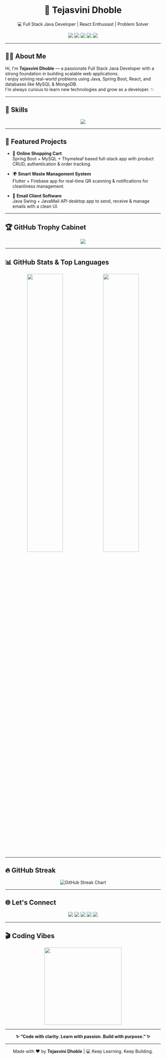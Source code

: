 <h1 align="center">🚀 Tejasvini Dhoble</h1>
<p align="center">💻 Full Stack Java Developer | React Enthusiast | Problem Solver</p>

<p align="center">
  <img src="https://img.shields.io/badge/Java-%23ED8B00.svg?style=for-the-badge&logo=java&logoColor=white" />
  <img src="https://img.shields.io/badge/SpringBoot-6DB33F?style=for-the-badge&logo=springboot&logoColor=white" />
  <img src="https://img.shields.io/badge/React-20232A?style=for-the-badge&logo=react&logoColor=61DAFB" />
  <img src="https://img.shields.io/badge/MySQL-00758F?style=for-the-badge&logo=mysql&logoColor=white" />
  <img src="https://img.shields.io/badge/MongoDB-4EA94B?style=for-the-badge&logo=mongodb&logoColor=white" />
</p>

---

## 👩‍💻 About Me

Hi, I'm **Tejasvini Dhoble** — a passionate Full Stack Java Developer with a strong foundation in building scalable web applications.  
I enjoy solving real-world problems using Java, Spring Boot, React, and databases like MySQL & MongoDB.  
I'm always curious to learn new technologies and grow as a developer. ✨

---

## 🧠 Skills

<p align="center">
  <img src="https://skillicons.dev/icons?i=java,spring,react,js,ts,nodejs,html,css,bootstrap,mysql,mongodb,py,android" />
</p>

---

## 🚀 Featured Projects

- 🛒 **Online Shopping Cart**  
  Spring Boot + MySQL + Thymeleaf based full-stack app with product CRUD, authentication & order tracking.

- 🌍 **Smart Waste Management System**  
  Flutter + Firebase app for real-time QR scanning & notifications for cleanliness management.

- 📧 **Email Client Software**  
  Java Swing + JavaMail API desktop app to send, receive & manage emails with a clean UI.

---

## 🏆 GitHub Trophy Cabinet

<p align="center">
  <img src="https://github-profile-trophy.vercel.app/?username=tejasvinidhoble&theme=darkhub&no-frame=true&margin-w=15" />
</p>

---

## 📊 GitHub Stats & Top Languages

<p align="center">
  <img src="https://github-readme-stats.vercel.app/api?username=tejasvinidhoble&show_icons=true&theme=tokyonight&border_radius=10&hide_border=false" width="48%" />
  <img src="https://github-readme-stats.vercel.app/api/top-langs/?username=tejasvinidhoble&layout=compact&theme=tokyonight&hide_border=false" width="48%" />
</p>

---

## 🔥 GitHub Streak

<p align="center">
  <img src="https://raw.githubusercontent.com/tejasvinidhoble/tejasvinidhoble/main/assets/tejasvini_github_streak_chart.png" alt="GitHub Streak Chart" />
</p>


---

## 🌐 Let's Connect

<p align="center">
  <a href="mailto:tejudhoble123@gmail.com"><img src="https://img.shields.io/badge/Gmail-D14836?style=for-the-badge&logo=gmail&logoColor=white" /></a>
  <a href="https://linkedin.com/in/tejasvini-dhoble-25227023b/"><img src="https://img.shields.io/badge/LinkedIn-0A66C2?style=for-the-badge&logo=linkedin&logoColor=white" /></a>
  <a href="https://leetcode.com/tejasvinidhoble88/"><img src="https://img.shields.io/badge/LeetCode-FFA116?style=for-the-badge&logo=leetcode&logoColor=white" /></a>
  <a href="https://www.hackerrank.com/tejudhoble123"><img src="https://img.shields.io/badge/HackerRank-2EC866?style=for-the-badge&logo=HackerRank&logoColor=white" /></a>
  <a href="https://auth.geeksforgeeks.org/user/tejudhoble123/"><img src="https://img.shields.io/badge/GeeksForGeeks-2F8D46?style=for-the-badge&logo=GeeksForGeeks&logoColor=white" /></a>
</p>

---

## 🎬 Coding Vibes

<p align="center">
  <img src="https://media.giphy.com/media/qgQUggAC3Pfv687qPC/giphy.gif" height="250" />
</p>

---

<p align="center">
  <b>✨ “Code with clarity. Learn with passion. Build with purpose.” ✨</b>
</p>

---

<p align="center">
  Made with ❤️ by <b>Tejasvini Dhoble</b> | 💻 Keep Learning. Keep Building.
</p>
